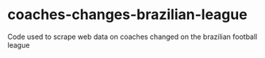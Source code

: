 # coaches-changes-brazilian-league
Code used to scrape web data on coaches changed on the brazilian football league
